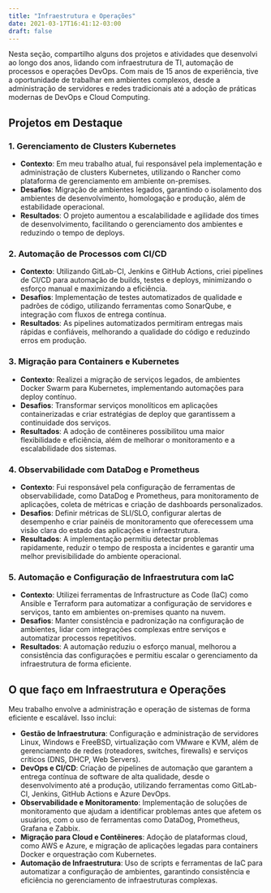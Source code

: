 ```yaml
---
title: "Infraestrutura e Operações"
date: 2021-03-17T16:41:12-03:00
draft: false
---
```



Nesta seção, compartilho alguns dos projetos e atividades que desenvolvi ao longo dos anos, lidando com infraestrutura de TI, automação de processos e operações DevOps. Com mais de 15 anos de experiência, tive a oportunidade de trabalhar em ambientes complexos, desde a administração de servidores e redes tradicionais até a adoção de práticas modernas de DevOps e Cloud Computing.

## Projetos em Destaque

### **1. Gerenciamento de Clusters Kubernetes**
- **Contexto**: Em meu trabalho atual, fui responsável pela implementação e administração de clusters Kubernetes, utilizando o Rancher como plataforma de gerenciamento em ambiente on-premises.
- **Desafios**: Migração de ambientes legados, garantindo o isolamento dos ambientes de desenvolvimento, homologação e produção, além de estabilidade operacional.
- **Resultados**: O projeto aumentou a escalabilidade e agilidade dos times de desenvolvimento, facilitando o gerenciamento dos ambientes e reduzindo o tempo de deploys.

### **2. Automação de Processos com CI/CD**
- **Contexto**: Utilizando GitLab-CI, Jenkins e GitHub Actions, criei pipelines de CI/CD para automação de builds, testes e deploys, minimizando o esforço manual e maximizando a eficiência.
- **Desafios**: Implementação de testes automatizados de qualidade e padrões de código, utilizando ferramentas como SonarQube, e integração com fluxos de entrega contínua.
- **Resultados**: As pipelines automatizados permitiram entregas mais rápidas e confiáveis, melhorando a qualidade do código e reduzindo erros em produção.

### **3. Migração para Containers e Kubernetes**
- **Contexto**: Realizei a migração de serviços legados, de ambientes Docker Swarm para Kubernetes, implementando automações para deploy contínuo.
- **Desafios**: Transformar serviços monolíticos em aplicações containerizadas e criar estratégias de deploy que garantissem a continuidade dos serviços.
- **Resultados**: A adoção de contêineres possibilitou uma maior flexibilidade e eficiência, além de melhorar o monitoramento e a escalabilidade dos sistemas.

### **4. Observabilidade com DataDog e Prometheus**
- **Contexto**: Fui responsável pela configuração de ferramentas de observabilidade, como DataDog e Prometheus, para monitoramento de aplicações, coleta de métricas e criação de dashboards personalizados.
- **Desafios**: Definir métricas de SLI/SLO, configurar alertas de desempenho e criar painéis de monitoramento que oferecessem uma visão clara do estado das aplicações e infraestrutura.
- **Resultados**: A implementação permitiu detectar problemas rapidamente, reduzir o tempo de resposta a incidentes e garantir uma melhor previsibilidade do ambiente operacional.

### **5. Automação e Configuração de Infraestrutura com IaC**
- **Contexto**: Utilizei ferramentas de Infrastructure as Code (IaC) como Ansible e Terraform para automatizar a configuração de servidores e serviços, tanto em ambientes on-premises quanto na nuvem.
- **Desafios**: Manter consistência e padronização na configuração de ambientes, lidar com integrações complexas entre serviços e automatizar processos repetitivos.
- **Resultados**: A automação reduziu o esforço manual, melhorou a consistência das configurações e permitiu escalar o gerenciamento da infraestrutura de forma eficiente.

## O que faço em Infraestrutura e Operações

Meu trabalho envolve a administração e operação de sistemas de forma eficiente e escalável. Isso inclui:

- **Gestão de Infraestrutura**: Configuração e administração de servidores Linux, Windows e FreeBSD, virtualização com VMware e KVM, além de gerenciamento de redes (roteadores, switches, firewalls) e serviços críticos (DNS, DHCP, Web Servers).
- **DevOps e CI/CD**: Criação de pipelines de automação que garantem a entrega contínua de software de alta qualidade, desde o desenvolvimento até a produção, utilizando ferramentas como GitLab-CI, Jenkins, GitHub Actions e Azure DevOps.
- **Observabilidade e Monitoramento**: Implementação de soluções de monitoramento que ajudam a identificar problemas antes que afetem os usuários, com o uso de ferramentas como DataDog, Prometheus, Grafana e Zabbix.
- **Migração para Cloud e Contêineres**: Adoção de plataformas cloud, como AWS e Azure, e migração de aplicações legadas para containers Docker e orquestração com Kubernetes.
- **Automação de Infraestrutura**: Uso de scripts e ferramentas de IaC para automatizar a configuração de ambientes, garantindo consistência e eficiência no gerenciamento de infraestruturas complexas.
